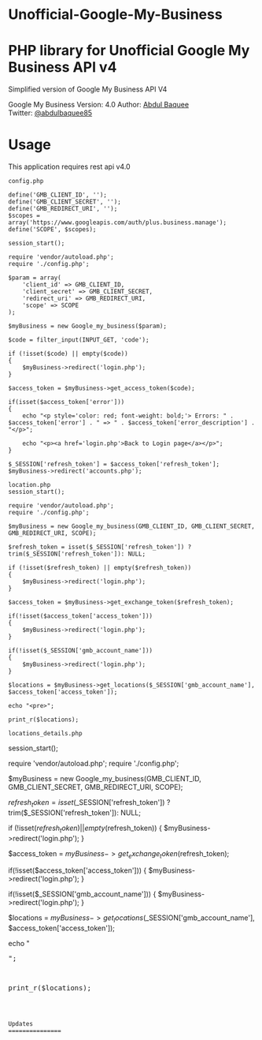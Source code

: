 # Unofficial-Google-My-Business
PHP library for Unofficial Google My Business API v4
===============

Simplified version of Google My Business API V4

Google My Business
Version: 4.0
Author: [Abdul Baquee](http://www.webgrapple.com/)  
Twitter: [@abdulbaquee85](http://www.twitter.com/abdulbaquee85)

Usage
===============
This application requires rest api v4.0
```
config.php

define('GMB_CLIENT_ID', '');
define('GMB_CLIENT_SECRET', '');
define('GMB_REDIRECT_URI', '');
$scopes = array('https://www.googleapis.com/auth/plus.business.manage');
define('SCOPE', $scopes);
```

```
session_start();

require 'vendor/autoload.php';
require './config.php';

$param = array(
    'client_id' => GMB_CLIENT_ID,
    'client_secret' => GMB_CLIENT_SECRET,
    'redirect_uri' => GMB_REDIRECT_URI,
    'scope' => SCOPE
);

$myBusiness = new Google_my_business($param);

$code = filter_input(INPUT_GET, 'code');

if (!isset($code) || empty($code))
{
    $myBusiness->redirect('login.php');
}

$access_token = $myBusiness->get_access_token($code);

if(isset($access_token['error']))
{
    echo "<p style='color: red; font-weight: bold;'> Errors: " . $access_token['error'] . " => " . $access_token['error_description'] . "</p>";
    
    echo "<p><a href='login.php'>Back to Login page</a></p>";
}

$_SESSION['refresh_token'] = $access_token['refresh_token'];
$myBusiness->redirect('accounts.php');
```

```
location.php
session_start();

require 'vendor/autoload.php';
require './config.php';

$myBusiness = new Google_my_business(GMB_CLIENT_ID, GMB_CLIENT_SECRET, GMB_REDIRECT_URI, SCOPE);

$refresh_token = isset($_SESSION['refresh_token']) ? trim($_SESSION['refresh_token']): NULL;

if (!isset($refresh_token) || empty($refresh_token))
{
    $myBusiness->redirect('login.php');
}

$access_token = $myBusiness->get_exchange_token($refresh_token);

if(!isset($access_token['access_token']))
{
    $myBusiness->redirect('login.php');
}

if(!isset($_SESSION['gmb_account_name']))
{
    $myBusiness->redirect('login.php');
}

$locations = $myBusiness->get_locations($_SESSION['gmb_account_name'], $access_token['access_token']);

echo "<pre>";

print_r($locations);
```
```
locations_details.php

```
session_start();

require 'vendor/autoload.php';
require './config.php';

$myBusiness = new Google_my_business(GMB_CLIENT_ID, GMB_CLIENT_SECRET, GMB_REDIRECT_URI, SCOPE);

$refresh_token = isset($_SESSION['refresh_token']) ? trim($_SESSION['refresh_token']): NULL;

if (!isset($refresh_token) || empty($refresh_token))
{
    $myBusiness->redirect('login.php');
}

$access_token = $myBusiness->get_exchange_token($refresh_token);

if(!isset($access_token['access_token']))
{
    $myBusiness->redirect('login.php');
}

if(!isset($_SESSION['gmb_account_name']))
{
    $myBusiness->redirect('login.php');
}

$locations = $myBusiness->get_locations($_SESSION['gmb_account_name'], $access_token['access_token']);

echo "<pre>";

print_r($locations);
```

Updates
===============

